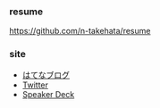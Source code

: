 ### resume
https://github.com/n-takehata/resume

### site
- [はてなブログ](https://blog.takehata-engineer.com/)
- [Twitter](https://twitter.com/n_takehata)
- [Speaker Deck](https://speakerdeck.com/n_takehata)

<!--
**n-takehata/n-takehata** is a ✨ _special_ ✨ repository because its `README.md` (this file) appears on your GitHub profile.

Here are some ideas to get you started:

- 🔭 I’m currently working on ...
- 🌱 I’m currently learning ...
- 👯 I’m looking to collaborate on ...
- 🤔 I’m looking for help with ...
- 💬 Ask me about ...
- 📫 How to reach me: ...
- 😄 Pronouns: ...
- ⚡ Fun fact: ...
-->

